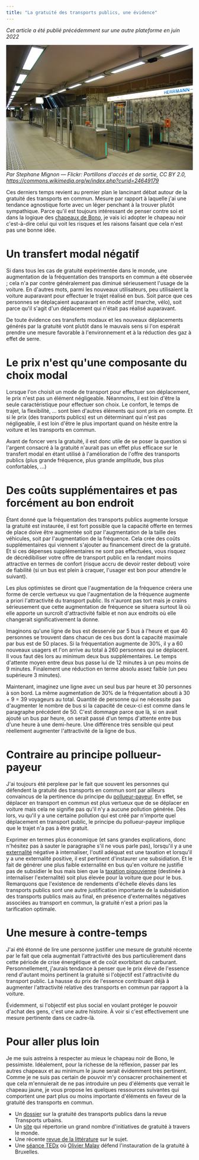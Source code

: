 ```yaml
---
title: "La gratuité des transports publics, une évidence"
---
```

_Cet article a été publié précédemment sur une autre plateforme en juin 2022_

![Portique d'accès au métro bruxellois](https://github.com/t-isaac/test-website-repo-3796/blob/main/images/portique%20acc%C3%A8s%20m%C3%A9tro.jpeg?raw=true)
_Par Stephane Mignon — Flickr: Portillons d'accès et de sortie, CC BY 2.0, https://commons.wikimedia.org/w/index.php?curid=24649179_

Ces derniers temps revient au premier plan le lancinant débat autour de la gratuité des transports en commun. Mesure par rapport à laquelle j'ai une tendance agnostique forte avec un léger penchant à la trouver plutôt sympathique. Parce qu'il est toujours intéressant de penser contre soi et dans la logique des [chapeaux de Bono](https://www.reseautransition.be/articles/les-six-chapeaux-de-bono/), je vais ici adopter le chapeau noir c'est-à-dire celui qui voit les risques et les raisons faisant que cela n'est pas une bonne idée.

# Un transfert modal négatif

Si dans tous les cas de gratuité expérimentée dans le monde, une augmentation de la fréquentation des transports en commun a été observée ; cela n'a par contre généralement pas diminué sérieusement l'usage de la voiture. En d'autres mots, parmi les nouveaux utilisateurs, peu utilisaient la voiture auparavant pour effectuer le trajet réalisé en bus. Soit parce que ces personnes se déplaçaient auparavant en mode actif (marche, vélo), soit parce qu'il s'agit d'un déplacement qui n'était pas réalisé auparavant.

De toute évidence ces transferts modaux et les nouveaux déplacements générés par la gratuité vont plutôt dans le mauvais sens si l'on espérait prendre une mesure favorable à l'environnement et à la réduction des gaz à effet de serre.

# Le prix n'est qu'une composante du choix modal

Lorsque l'on choisit un mode de transport pour effectuer son déplacement, le prix n'est pas un élément négligeable. Néanmoins, il est loin d'être la seule caractéristique pour effectuer son choix. Le confort, le temps de trajet, la flexibilité, ... sont bien d'autres éléments qui sont pris en compte. Et si le prix (des transports publics) est un déterminant qui n'est pas négligeable, il est loin d'être le plus important quand on hésite entre la voiture et les transports en commun.

Avant de foncer vers la gratuité, il est donc utile de se poser la question si l'argent consacré à la gratuité n'aurait pas un effet plus efficace sur le transfert modal en étant utilisé à l'amélioration de l'offre des transports publics (plus grande fréquence, plus grande amplitude, bus plus confortables, ...)

# Des coûts supplémentaires et pas forcément au bon endroit

Étant donné que la fréquentation des transports publics augmente lorsque la gratuité est instaurée, il est fort possible que la capacité offerte en termes de place doive être augmentée soit par l'augmentation de la taille des véhicules, soit par l'augmentation de la fréquence. Cela crée des coûts supplémentaires qui viennent s'ajouter au financement direct de la gratuité. Et si ces dépenses supplémentaires ne sont pas effectuées, vous risquez de décrédibiliser votre offre de transport public en la rendant moins attractive en termes de confort (risque accru de devoir rester debout) voire de fiabilité (si un bus est plein à craquer, l'usager est bon pour attendre le suivant).

Les plus optimistes se diront que l'augmentation de la fréquence créera une forme de cercle vertueux vu que l'augmentation de la fréquence augmente a priori l'attractivité du transport public. Ils n'auront pas tort mais je crains sérieusement que cette augmentation de fréquence se situera surtout là où elle apporte un surcroît d'attractivité faible et non aux endroits où elle changerait significativement la donne.

Imaginons qu'une ligne de bus est desservie par 5 bus à l'heure et que 40 personnes se trouvent dans chacun de ces bus dont la capacité maximale par bus est de 50 places. Si la fréquentation augmente de 30%, il y a 60 nouveaux usagers et l'on arrive au total à 260 personnes qui se déplacent. Il vous faut dès lors au minimum deux bus supplémentaires. Le temps d'attente moyen entre deux bus passe lui de 12 minutes à un peu moins de 9 minutes. Finalement une réduction en terme absolu assez faible (un peu supérieure 3 minutes).

Maintenant, imaginez une ligne avec un seul bus par heure et 30 personnes à son bord. La même augmentation de 30% de la fréquentation abouti à 30 + 9 = 39 voyageurs au total. Quantité de personne qui ne nécessite pas d'augmenter le nombre de bus si la capacité de ceux-ci est comme dans le paragraphe précédent de 50. C'est dommage parce que là, si on avait ajouté un bus par heure, on serait passé d'un temps d'attente entre bus d'une heure à une demi-heure. Une différence très sensible qui peut réellement augmenter l'attractivité de la ligne de bus.

# Contraire au principe pollueur-payeur

J'ai toujours été perplexe par le fait que souvent les personnes qui défendent la gratuité des transports en commun sont par ailleurs convaincus de la pertinence du principe du [pollueur-payeur](https://fr.wikipedia.org/wiki/Principe_pollueur-payeur). En effet, se déplacer en transport en commun est plus vertueux que de se déplacer en voiture mais cela ne signifie pas qu'il n'y a aucune pollution générée. Dès lors, vu qu'il y a une certaine pollution qui est créé par n'importe quel déplacement en transport public, le principe du pollueur-payeur implique que le trajet n'a pas à être gratuit.

Exprimer en termes plus économique (et sans grandes explications, donc n'hésitez pas à sauter le paragraphe s'il ne vous parle pas), lorsqu'il y a une [externalité](https://fr.wikipedia.org/wiki/Externalit%C3%A9) négative à internaliser, l'outil adéquat est une taxation et lorsqu'il y a une externalité positive, il est pertinent d'instaurer une subsidiation. Et le fait de générer une plus faible externalité en bus qu'en voiture ne justifie pas de subsidier le bus mais bien que la [taxation pigouvienne](https://fr.wikipedia.org/wiki/Taxe_pigouvienne) (destinée à internaliser l'externalité) soit plus élevée pour la voiture que pour le bus. Remarquons que l'existence de rendements d'échelle élevés dans les transports publics sont une autre justification importante de la subsidiation des transports publics mais au final, en présence d'externalités négatives associées au transport en commun, la gratuité n'est a priori pas la tarification optimale.

# Une mesure à contre-temps

J'ai été étonné de lire une personne justifier une mesure de gratuité récente par le fait que cela augmentait l'attractivité des bus particulièrement dans cette période de crise énergétique et de coût exorbitant du carburant. Personnellement, j'aurais tendance à penser que le prix élevé de l'essence rend d'autant moins pertinent la gratuité si l'objectif est l'attractivité du transport public. La hausse du prix de l'essence contribuant déjà à augmenter l'attractivité relative des transports en commun par rapport à la voiture.

Évidemment, si l'objectif est plus social en voulant protéger le pouvoir d'achat des gens, c'est une autre histoire. À voir si c'est effectivement une mesure pertinente dans ce cadre-là.

# Pour aller plus loin

Je me suis astreins à respecter au mieux le chapeau noir de Bono, le pessimiste. Idéalement, pour la richesse de la réflexion, passer par les autres chapeaux et au minimum le jaune serait évidemment très pertinent. Comme je ne suis pas certain de pouvoir m'y consacrer prochainement et que cela m'ennuierait de ne pas introduire un peu d'éléments que verrait le chapeau jaune, je vous propose les quelques ressources suivantes qui comportent une part plus ou moins importante d'éléments en faveur de la gratuité des transports en commun.

- Un [dossier](https://www.cairn.info/revue-transports-urbains-2020-1-page-3.htm) sur la gratuité des transports publics dans la revue Transports urbains.
- Un [site](https://freepublictransport.info/) qui répertorie un grand nombre d'initiatives de gratuité à travers le monde.
- Une récente [revue de la littérature](https://lilloa.univ-lille.fr/bitstream/handle/20.500.12210/56329/https:/hal-sciencespo.archives-ouvertes.fr/hal-03403442/document?sequence=1) sur le sujet.
- Une [séance TEDx](https://www.youtube.com/watch?v=DRxtQgxH1SU) où [Olivier Malay](https://www.linkedin.com/in/olivier-malay-84a0011b5/?lipi=urn%3Ali%3Apage%3Ad_flagship3_pulse_read%3BQGvP4vNARXawQDsma6erTw%3D%3D) défend l'instauration de la gratuité à Bruxelles.